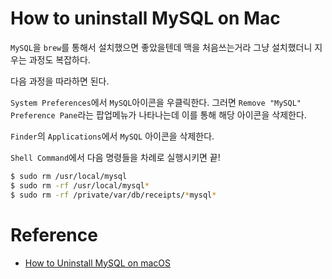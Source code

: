 # How to uninstall MySQL on Mac

`MySQL`을 `brew`를 통해서 설치했으면 좋았을텐데 맥을 처음쓰는거라 그냥 설치했더니 지우는 과정도 복잡하다.   

다음 과정을 따라하면 된다.  

`System Preferences`에서 `MySQL`아이콘을 우클릭한다. 그러면 `Remove "MySQL" Preference Pane`라는 팝업메뉴가 나타나는데 이를 통해 해당 아이콘을 삭제한다.  

`Finder`의 `Applications`에서 `MySQL` 아이콘을 삭제한다. 

`Shell Command`에서 다음 명령들을 차례로 실행시키면 끝!

```sh
$ sudo rm /usr/local/mysql
$ sudo rm -rf /usr/local/mysql*
$ sudo rm -rf /private/var/db/receipts/*mysql*
```

# Reference

* [How to Uninstall MySQL on macOS](https://nektony.com/how-to/uninstall-mysql-on-mac)